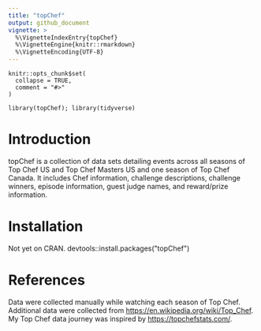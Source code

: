 ```yaml
---
title: "topChef"
output: github_document
vignette: >
  %\VignetteIndexEntry{topChef}
  %\VignetteEngine{knitr::rmarkdown}
  %\VignetteEncoding{UTF-8}
---
```


```{r, include = FALSE}
knitr::opts_chunk$set(
  collapse = TRUE,
  comment = "#>"
)
```

```{r setup}
library(topChef); library(tidyverse)
```
# Introduction
topChef is a collection of data sets detailing events across all seasons of Top Chef US and Top Chef Masters US and one season of Top Chef Canada. It includes Chef information, challenge descriptions, challenge winners, episode information, guest judge names, and reward/prize information.

# Installation
Not yet on CRAN.
devtools::install.packages("topChef")

# References
Data were collected manually while watching each season of Top Chef. Additional data were collected from https://en.wikipedia.org/wiki/Top_Chef. My Top Chef data journey was inspired by https://topchefstats.com/. 

